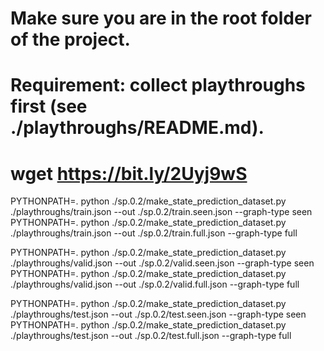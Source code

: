 # Make sure you are in the root folder of the project.
# Requirement: collect playthroughs first (see ./playthroughs/README.md).
# wget https://bit.ly/2Uyj9wS

PYTHONPATH=. python ./sp.0.2/make_state_prediction_dataset.py ./playthroughs/train.json --out ./sp.0.2/train.seen.json --graph-type seen
PYTHONPATH=. python ./sp.0.2/make_state_prediction_dataset.py ./playthroughs/train.json --out ./sp.0.2/train.full.json --graph-type full

PYTHONPATH=. python ./sp.0.2/make_state_prediction_dataset.py ./playthroughs/valid.json --out ./sp.0.2/valid.seen.json --graph-type seen
PYTHONPATH=. python ./sp.0.2/make_state_prediction_dataset.py ./playthroughs/valid.json --out ./sp.0.2/valid.full.json --graph-type full

PYTHONPATH=. python ./sp.0.2/make_state_prediction_dataset.py ./playthroughs/test.json --out ./sp.0.2/test.seen.json --graph-type seen
PYTHONPATH=. python ./sp.0.2/make_state_prediction_dataset.py ./playthroughs/test.json --out ./sp.0.2/test.full.json --graph-type full
